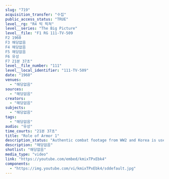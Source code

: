 ```yaml
---
slug: "719"
acquisition_transfer: "수집"
public_access_status: "TRUE"
level__rg: "R4 빅 픽쳐"
level__series: "The Big Picture"
level__file: "F1 RG 111-TV-509
F2 1960
F3 해당없음
F4 해당없음
F5 해당없음
F6 유성
F7 21분 37초"
level__file_number: "111"
level__local_identifier: "111-TV-509"
date: "1960"
venues: 
  - "해당없음"
sources: 
  - "해당없음"
creators: 
  - "해당없음"
subjects: 
  - "해당없음"
tags: 
  - "해당없음"
audio: "유성"
time_courts: "21분 37초"
title: "Role of Armor 1"
description_status: "Authentic combat footage from WW2 and Korea is used to depict the growth and development of Armor from its earliest beginnings to its all important role in today`s Army."
description: "해당없음"
shotlist: "해당없음"
media_type: "video"
link: "https://youtube.com/embed/kmixTPxEbk4"
components: 
  - "https://img.youtube.com/vi/kmixTPxEbk4/sddefault.jpg"
---
```

